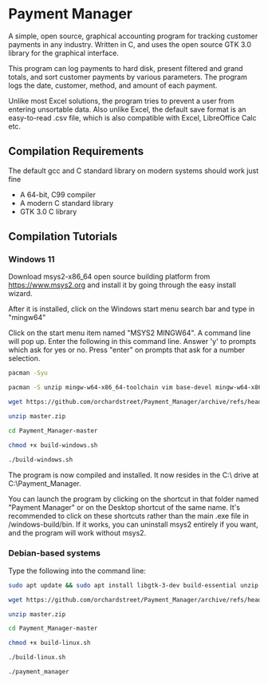Payment Manager
========================

A simple, open source, graphical accounting program for tracking customer payments in any industry.  Written in C, and uses the open source GTK 3.0 library for the graphical interface.

This program can log payments to hard disk, present filtered and grand totals, and sort customer payments by various parameters.  The program logs the date, customer, method, and amount of each payment.

Unlike most Excel solutions, the program tries to prevent a user from entering unsortable data.  Also unlike Excel, the default save format is an easy-to-read .csv file, which is also compatible with Excel, LibreOffice Calc etc.

Compilation Requirements
------------
The default gcc and C standard library on modern systems should work just fine

* A 64-bit, C99 compiler
* A modern C standard library
* GTK 3.0 C library

Compilation Tutorials
------------
### Windows 11
Download msys2-x86_64 open source building platform from https://www.msys2.org and install it by going through the easy install wizard.

After it is installed, click on the Windows start menu search bar and type in "mingw64"

Click on the start menu item named "MSYS2 MINGW64".  A command line will pop up.   Enter the following in this command line. Answer 'y' to prompts which ask for yes or no. Press "enter" on prompts that ask for a number selection.

```bash
pacman -Syu

pacman -S unzip mingw-w64-x86_64-toolchain vim base-devel mingw-w64-x86_64-gtk3

wget https://github.com/orchardstreet/Payment_Manager/archive/refs/heads/master.zip

unzip master.zip

cd Payment_Manager-master

chmod +x build-windows.sh

./build-windows.sh
```

The program is now compiled and installed.  It now resides in the C:\ drive at C:\Payment_Manager.

You can launch the program by clicking on the shortcut in that folder named "Payment Manager" or on the Desktop shortcut of the same name.  It's recommended to click on these shortcuts rather than the main .exe file in /windows-build/bin.   If it works, you can uninstall msys2 entirely if you want, and the program will work without msys2.

### Debian-based systems
Type the following into the command line:

```bash
sudo apt update && sudo apt install libgtk-3-dev build-essential unzip wget -y

wget https://github.com/orchardstreet/Payment_Manager/archive/refs/heads/master.zip

unzip master.zip

cd Payment_Manager-master

chmod +x build-linux.sh

./build-linux.sh

./payment_manager
```

